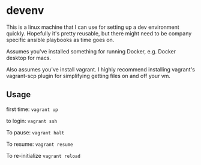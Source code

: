 # devenv
This is a linux machine that I can use for setting up a dev environment quickly. Hopefully it's pretty reusable, but there might need to be company specific ansible playbooks as time goes on.

Assumes you've installed something for running Docker, e.g. Docker desktop for macs.

Also assumes you've install vagrant. I highly recommend installing vagrant's vagrant-scp plugin for simplifying getting files on and off your vm.

## Usage

first time:
```vagrant up```

to login:
```vagrant ssh```

To pause:
```vagrant halt```

To resume:
```vagrant resume```

To re-initialize
```vagrant reload```

